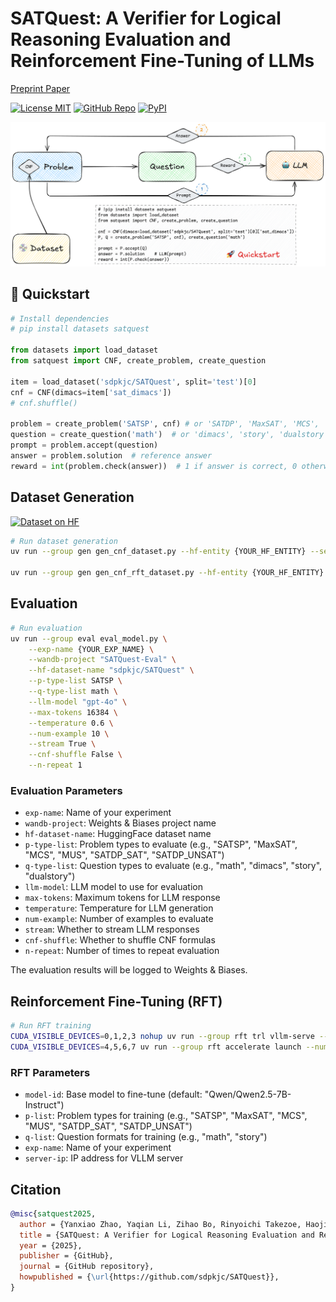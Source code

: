 # SATQuest: A Verifier for Logical Reasoning Evaluation and Reinforcement Fine-Tuning of LLMs

[Preprint Paper](./SATQuest-paper.pdf)

[![License MIT](https://img.shields.io/badge/License-MIT-green)](https://opensource.org/licenses/MIT)
[![GitHub Repo](https://img.shields.io/badge/GitHub-sdpkjc/SATQuest-181717?logo=github)](https://github.com/sdpkjc/SATQuest)
[![PyPI](https://img.shields.io/pypi/v/satquest?logo=pypi)](https://pypi.org/project/satquest/)

![pipeline](./satquest-pipeline.png)

## 🚀 Quickstart

```python
# Install dependencies
# pip install datasets satquest

from datasets import load_dataset
from satquest import CNF, create_problem, create_question

item = load_dataset('sdpkjc/SATQuest', split='test')[0]
cnf = CNF(dimacs=item['sat_dimacs'])
# cnf.shuffle()

problem = create_problem('SATSP', cnf) # or 'SATDP', 'MaxSAT', 'MCS', 'MUS'
question = create_question('math')  # or 'dimacs', 'story', 'dualstory'
prompt = problem.accept(question)
answer = problem.solution  # reference answer
reward = int(problem.check(answer))  # 1 if answer is correct, 0 otherwise
```

## Dataset Generation

[![Dataset on HF](https://huggingface.co/datasets/huggingface/badges/resolve/main/dataset-on-hf-sm.svg)]([https://huggingface.co/sdpkjc/](https://huggingface.co/collections/sdpkjc/satquest-6820687d856b96f869921e53))

```bash
# Run dataset generation
uv run --group gen gen_cnf_dataset.py --hf-entity {YOUR_HF_ENTITY} --seed 9527

uv run --group gen gen_cnf_rft_dataset.py --hf-entity {YOUR_HF_ENTITY} --seed 9527
```

## Evaluation

```bash
# Run evaluation
uv run --group eval eval_model.py \
    --exp-name {YOUR_EXP_NAME} \
    --wandb-project "SATQuest-Eval" \
    --hf-dataset-name "sdpkjc/SATQuest" \
    --p-type-list SATSP \
    --q-type-list math \
    --llm-model "gpt-4o" \
    --max-tokens 16384 \
    --temperature 0.6 \
    --num-example 10 \
    --stream True \
    --cnf-shuffle False \
    --n-repeat 1
```

### Evaluation Parameters

- `exp-name`: Name of your experiment
- `wandb-project`: Weights & Biases project name
- `hf-dataset-name`: HuggingFace dataset name
- `p-type-list`: Problem types to evaluate (e.g., "SATSP", "MaxSAT", "MCS", "MUS", "SATDP_SAT", "SATDP_UNSAT")
- `q-type-list`: Question types to evaluate (e.g., "math", "dimacs", "story", "dualstory")
- `llm-model`: LLM model to use for evaluation
- `max-tokens`: Maximum tokens for LLM response
- `temperature`: Temperature for LLM generation
- `num-example`: Number of examples to evaluate
- `stream`: Whether to stream LLM responses
- `cnf-shuffle`: Whether to shuffle CNF formulas
- `n-repeat`: Number of times to repeat evaluation

The evaluation results will be logged to Weights & Biases.

## Reinforcement Fine-Tuning (RFT)

```bash
# Run RFT training
CUDA_VISIBLE_DEVICES=0,1,2,3 nohup uv run --group rft trl vllm-serve --model "Qwen/Qwen2.5-7B-Instruct" --tensor_parallel_size 4 --max_model_len 16384  --gpu_memory_utilization 0.9 --enable_prefix_caching True &
CUDA_VISIBLE_DEVICES=4,5,6,7 uv run --group rft accelerate launch --num-processes 4 --config-file zero3.yaml rft.py --model-id "Qwen/Qwen2.5-7B-Instruct" --p-list SATSP --q-list math --exp-name "test" --server-ip "0.0.0.0"
```

### RFT Parameters

- `model-id`: Base model to fine-tune (default: "Qwen/Qwen2.5-7B-Instruct")
- `p-list`: Problem types for training (e.g., "SATSP", "MaxSAT", "MCS", "MUS", "SATDP_SAT", "SATDP_UNSAT")
- `q-list`: Question formats for training (e.g., "math", "story")
- `exp-name`: Name of your experiment
- `server-ip`: IP address for VLLM server


## Citation

```bibtex
@misc{satquest2025,
  author = {Yanxiao Zhao, Yaqian Li, Zihao Bo, Rinyoichi Takezoe, Haojia Hui, Mo Guang, Lei Ren, Xiaolin Qin, Kaiwen Long},
  title = {SATQuest: A Verifier for Logical Reasoning Evaluation and Reinforcement Fine-Tuning of LLMs},
  year = {2025},
  publisher = {GitHub},
  journal = {GitHub repository},
  howpublished = {\url{https://github.com/sdpkjc/SATQuest}},
}
```
